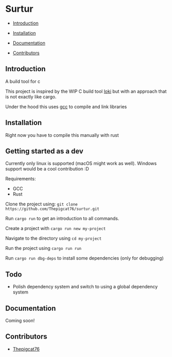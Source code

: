 # Surtur

- [Introduction](#introduction)

- [Installation](#installation)

- [Documentation](#documentation)

- [Contributors](#contributors)

## Introduction

A build tool for c

This project is inspired by the WIP C build tool [loki](https://github.com/hllhnd/loki) but with an approach that is not exactly like cargo.

Under the hood this uses [gcc](https://gcc.gnu.org/) to compile and link libraries

## Installation

Right now you have to compile this manually with rust

## Getting started as a dev

Currently only linux is supported (macOS might work as well). Windows support would be a cool contribution :D

Requirements:

- GCC
- Rust

Clone the project using: `git clone https://github.com/Thepigcat76/surtur.git`

Run `cargo run` to get an introduction to all commands.

Create a project with `cargo run new my-project`

Navigate to the directory using `cd my-project`

Run the project using `cargo run run`

Run `cargo run dbg-deps` to install some dependencies (only for debugging)

## Todo

- Polish dependency system and switch to using a global dependency system

## Documentation

Coming soon!

## Contributors

- [Thepigcat76](https://github.com/Thepigcat76)
